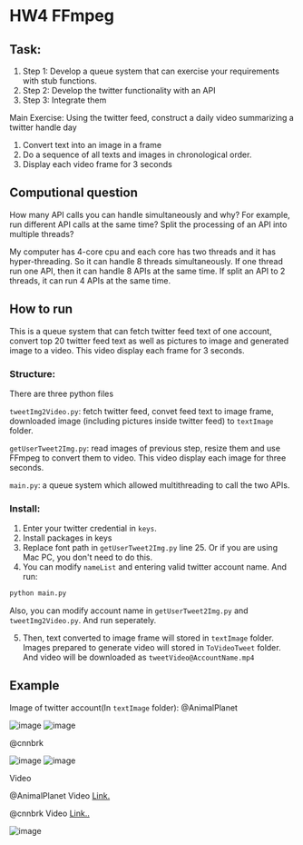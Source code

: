 # HW4 FFmpeg


## Task:
1. Step 1: Develop a queue system that can exercise your requirements with stub functions.
2. Step 2: Develop the twitter functionality with an API
3. Step 3: Integrate them


Main Exercise:
Using the twitter feed, construct a daily video summarizing a twitter handle day


1. Convert text into an image in a frame
2. Do a sequence of all texts and images in chronological order.
3. Display each video frame for 3 seconds

## Computional question
How many API calls you can handle simultaneously and why? For example, run different API calls at the same time? Split the processing of an API into multiple threads?


My computer has 4-core cpu and each core has two threads and it has hyper-threading. So it can handle 8 threads simultaneously. If one thread run one API, then it can handle 8 APIs at the same time. If split an API to 2 threads, it can run 4 APIs at the same time.

## How to run
This is a queue system that can fetch twitter feed text of one account, convert top 20 twitter feed text as well as pictures to image and generated image to a video. This video display each frame for 3 seconds.

### Structure:
There are three python files

```tweetImg2Video.py```: fetch twitter feed, convet feed text to image frame, downloaded image (including pictures inside twitter feed) to ```textImage``` folder.

```getUserTweet2Img.py```: read images of previous step, resize them and use FFmpeg to convert them to video. This video display each image for three seconds.

```main.py```: a queue system which allowed multithreading to call the two APIs.

### Install:
1. Enter your twitter credential in ```keys```.
2. Install packages in keys
3. Replace font path in ```getUserTweet2Img.py``` line 25. Or if you are using Mac PC, you don't need to do this.
4. You can modify ```nameList``` and entering valid twitter account name. And run:
  ```python
  python main.py
  ```
Also, you can modify account name in ```getUserTweet2Img.py``` and ```tweetImg2Video.py```. And run seperately.

5. Then, text converted to image frame will stored in ```textImage``` folder. Images prepared to generate video will stored in ```ToVideoTweet``` folder. And video will be downloaded as ```tweetVideo@AccountName.mp4```

## Example

Image of twitter account(In ```textImage``` folder):
@AnimalPlanet

![image](https://github.com/BUEC500C1/video-Bonniesty/blob/master/textImage/%40AnimalPlanetpic000.png)
![image](https://github.com/BUEC500C1/video-Bonniesty/blob/master/textImage/%40AnimalPlanetpic001.png)

@cnnbrk

![image](https://github.com/BUEC500C1/video-Bonniesty/blob/master/textImage/%40cnnbrkpic000.png)
![image](https://github.com/BUEC500C1/video-Bonniesty/blob/master/textImage/%40cnnbrkpic001.png)



Video

@AnimalPlanet Video [Link.]

@cnnbrk Video [Link..]

![image](https://github.com/BUEC500C1/video-Bonniesty/blob/master/textImage/Video_ScreenShot.png)


[Link.]: https://github.com/BUEC500C1/video-Bonniesty/blob/master/tweetVideo%40AnimalPlanet.mp4
[Link..]: https://github.com/BUEC500C1/video-Bonniesty/blob/master/tweetVideo%40cnnbrk.mp4
